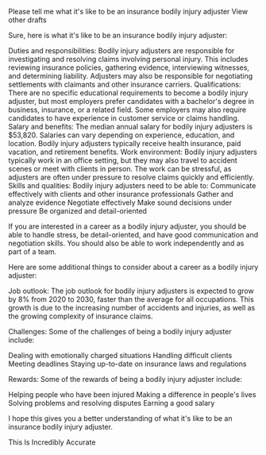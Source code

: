 Please tell me what it's like to be an insurance bodily injury adjuster
View other drafts

Sure, here is what it's like to be an insurance bodily injury adjuster:

Duties and responsibilities: Bodily injury adjusters are responsible for investigating and resolving claims involving personal injury. This includes reviewing insurance policies, gathering evidence, interviewing witnesses, and determining liability. Adjusters may also be responsible for negotiating settlements with claimants and other insurance carriers.
Qualifications: There are no specific educational requirements to become a bodily injury adjuster, but most employers prefer candidates with a bachelor's degree in business, insurance, or a related field. Some employers may also require candidates to have experience in customer service or claims handling.
Salary and benefits: The median annual salary for bodily injury adjusters is $53,820. Salaries can vary depending on experience, education, and location. Bodily injury adjusters typically receive health insurance, paid vacation, and retirement benefits.
Work environment: Bodily injury adjusters typically work in an office setting, but they may also travel to accident scenes or meet with clients in person. The work can be stressful, as adjusters are often under pressure to resolve claims quickly and efficiently.
Skills and qualities: Bodily injury adjusters need to be able to:
Communicate effectively with clients and other insurance professionals
Gather and analyze evidence
Negotiate effectively
Make sound decisions under pressure
Be organized and detail-oriented

If you are interested in a career as a bodily injury adjuster, you should be able to handle stress, be detail-oriented, and have good communication and negotiation skills. You should also be able to work independently and as part of a team.

Here are some additional things to consider about a career as a bodily injury adjuster:

Job outlook: The job outlook for bodily injury adjusters is expected to grow by 8% from 2020 to 2030, faster than the average for all occupations. This growth is due to the increasing number of accidents and injuries, as well as the growing complexity of insurance claims.

Challenges: Some of the challenges of being a bodily injury adjuster include:

Dealing with emotionally charged situations
Handling difficult clients
Meeting deadlines
Staying up-to-date on insurance laws and regulations

Rewards: Some of the rewards of being a bodily injury adjuster include:

Helping people who have been injured
Making a difference in people's lives
Solving problems and resolving disputes
Earning a good salary

I hope this gives you a better understanding of what it's like to be an insurance bodily injury adjuster.

This Is Incredibly Accurate